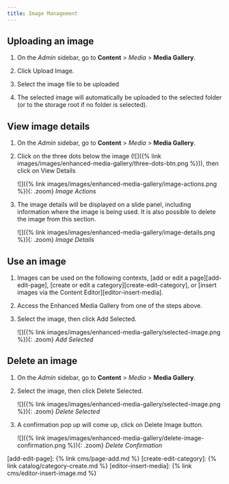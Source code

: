 ```yaml
---
title: Image Management
---
```


## Uploading an image

1. On the _Admin_ sidebar, go to **Content** > _Media_ > **Media Gallery**.

1. Click <span class="btn">Upload Image</span>.

1. Select the image file to be uploaded

1. The selected image will automatically be uploaded to the selected folder (or to the storage root if no folder is selected).

## View image details

1. On the _Admin_ sidebar, go to **Content** > _Media_ > **Media Gallery**.

1. Click on the three dots below the image (![]({% link images/images/enhanced-media-gallery/three-dots-btn.png %})), then click on <span class="btn">View Details</span>
    
    ![]({% link images/images/enhanced-media-gallery/image-actions.png %}){: .zoom}
    _Image Actions_
    
1. The image details will be displayed on a slide panel, including information where the image is being used. It is also possible to delete the image from this section.

    ![]({% link images/images/enhanced-media-gallery/image-details.png %}){: .zoom}
    _Image Details_

## Use an image

1. Images can be used on the following contexts, [add or edit a page][add-edit-page], [create or edit a category][create-edit-category], or [insert images via the Content Editor][editor-insert-media].
   
1. Access the Enhanced Media Gallery from one of the steps above.

1. Select the image, then click <span class="btn">Add Selected</span>.

    ![]({% link images/images/enhanced-media-gallery/selected-image.png %}){: .zoom}
    _Add Selected_

## Delete an image

1. On the _Admin_ sidebar, go to **Content** > _Media_ > **Media Gallery**.

1. Select the image, then click <span class="btn">Delete Selected</span>.

    ![]({% link images/images/enhanced-media-gallery/selected-image.png %}){: .zoom}
    _Delete Selected_
    
1. A confirmation pop up will come up, click on <span class="btn">Delete Image</span> button.

    ![]({% link images/images/enhanced-media-gallery/delete-image-confirmation.png %}){: .zoom}
    _Delete Confirmation_
    
[add-edit-page]: {% link cms/page-add.md %}
[create-edit-category]: {% link catalog/category-create.md %}
[editor-insert-media]: {% link cms/editor-insert-image.md %}
